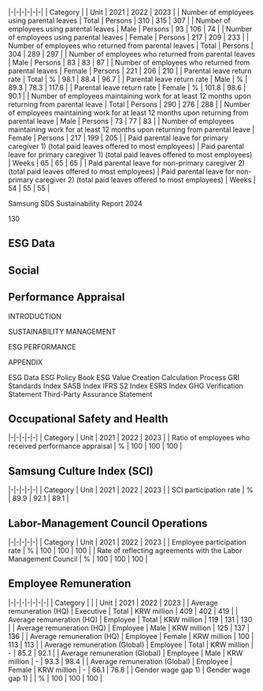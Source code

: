 |-|-|-|-|-|-|
| Category | | Unit | 2021 | 2022 | 2023 |
| Number of employees using  parental leaves | Total | Persons |  310 |  315 |  307 |
| Number of employees using  parental leaves | Male | Persons |   93 |  106 |   74 |
| Number of employees using  parental leaves | Female | Persons |  217 |  209 |  233 |
| Number of employees  who returned from  parental leaves | Total | Persons |  304 |  289 |  297 |
| Number of employees  who returned from  parental leaves | Male | Persons |   83 |   83 |   87 |
| Number of employees  who returned from  parental leaves | Female | Persons |  221 |  206 |  210 |
| Parental leave return rate | Total | % |   98.1 |   88.4 |   96.7 |
| Parental leave return rate | Male | % |   89.3 |   78.3 |  117.6 |
| Parental leave return rate | Female | % |  101.8 |   98.6 |   90.1 |
| Number of employees  maintaining work for at least  12 months upon returning  from parental leave | Total | Persons |  290 |  276 |  288 |
| Number of employees  maintaining work for at least  12 months upon returning  from parental leave | Male | Persons |   73 |   77 |   83 |
| Number of employees  maintaining work for at least  12 months upon returning  from parental leave | Female | Persons |  217 |  199 |  205 |
| Paid parental leave for primary caregiver 1) (total paid leaves offered to most employees) | Paid parental leave for primary caregiver 1) (total paid leaves offered to most employees) | Weeks |   65 |   65 |   65 |
| Paid parental leave for non-primary caregiver 2) (total paid leaves offered to most employees) | Paid parental leave for non-primary caregiver 2) (total paid leaves offered to most employees) | Weeks |   54 |   55 |   55 |

Samsung SDS Sustainability Report 2024

130

## **ESG Data**

## **Social**

## **Performance Appraisal**

INTRODUCTION

SUSTAINABILITY MANAGEMENT

ESG PERFORMANCE

APPENDIX

ESG Data ESG Policy Book ESG Value Creation Calculation Process GRI Standards Index SASB Index IFRS S2 Index ESRS Index GHG Verification Statement Third-Party Assurance Statement

## **Occupational Safety and Health**

|-|-|-|-|-|
| Category | Unit | 2021 | 2022 | 2023 |
| Ratio of employees who received performance  appraisal | % |  100 |  100 |  100 |

## **Samsung Culture Index (SCI)**

|-|-|-|-|-|
| Category | Unit | 2021 | 2022 | 2023 |
| SCI participation rate | % |   89.9 |   92.1 |   89.1 |

## **Labor-Management Council Operations**

|-|-|-|-|-|
| Category | Unit | 2021 | 2022 | 2023 |
| Employee participation rate | % |  100 |  100 |  100 |
| Rate of reflecting agreements with the Labor  Management Council | % |  100 |  100 |  100 |

## **Employee Remuneration**

|-|-|-|-|-|-|-|
| Category | | | Unit | 2021 | 2022 | 2023 |
| Average  remuneration  (HQ) | Executive | Total | KRW million | 409 |  402 |  419 |
| Average  remuneration  (HQ) | Employee | Total | KRW million | 119 |  131 |  130 |
| Average  remuneration  (HQ) | Employee | Male | KRW million | 125 |  137 |  136 |
| Average  remuneration  (HQ) | Employee | Female | KRW million | 100 |  113 |  113 |
| Average  remuneration  (Global) | Employee | Total | KRW million | - |   85.2 |   92.1 |
| Average  remuneration  (Global) | Employee | Male | KRW million | - |   93.3 |   98.4 |
| Average  remuneration  (Global) | Employee | Female | KRW million | - |   66.1 |   76.8 |
| Gender wage gap 1) | Gender wage gap 1) | | % | 100 |  100 |  100 |